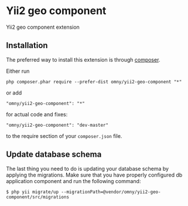 Yii2 geo component
===================
Yii2 geo component extension

Installation
------------

The preferred way to install this extension is through [composer](http://getcomposer.org/download/).

Either run

```
php composer.phar require --prefer-dist omny/yii2-geo-component "*"
```

or add

```
"omny/yii2-geo-component": "*"
```

for actual code and fixes:

```
"omny/yii2-geo-component": "dev-master"
```

to the require section of your `composer.json` file.

Update database schema
----------------------

The last thing you need to do is updating your database schema by applying the migrations. Make sure that you have properly configured db application component and run the following command:

```
$ php yii migrate/up --migrationPath=@vendor/omny/yii2-geo-component/src/migrations
```
